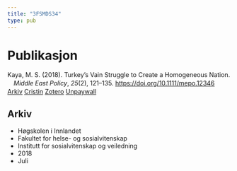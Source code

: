 ```yaml
---
title: "3FSMDS34"
type: pub
---
```

<h1>Publikasjon</h1>
<article id="csl-bib-container-3FSMDS34" class="csl-bib-container">
  <div class="csl-bib-body" style="line-height: 1.35; padding-left: 1em; text-indent:-1em;">
  <div class="csl-entry">Kaya, M. S. (2018). Turkey&#x2019;s Vain Struggle to Create a Homogeneous Nation. <i>Middle East Policy</i>, <i>25</i>(2), 121&#x2013;135. <a href="https://doi.org/10.1111/mepo.12346">https://doi.org/10.1111/mepo.12346</a></div>
</div>
  <div class="csl-bib-buttons">
    <a href="#taxonomy-article-3FSMDS34" class="csl-bib-button">Arkiv</a>
    <a href="https://app.cristin.no/results/show.jsf?id=1597006" alt="Cristin URL" class="csl-bib-button">Cristin</a>
    <a href="http://zotero.org/groups/5402882/items/3FSMDS34" alt="Zotero URL" class="csl-bib-button">Zotero</a>
    <a href="https://doi.org/10.1111/mepo.12346" class="csl-bib-button">Unpaywall</a>
  </div>
  <div id="csl-bib-meta-container-3FSMDS34"></div>
</article>
<div id="csl-bib-meta-3FSMDS34" class="csl-bib-meta">
  <article id="taxonomy-article-3FSMDS34" class="taxonomy-article">
    <h1>Arkiv</h1>
    <ul>
      <li>Høgskolen i Innlandet</li>
      <li>Fakultet for helse- og sosialvitenskap</li>
      <li>Institutt for sosialvitenskap og veiledning</li>
      <li>2018</li>
      <li>Juli</li>
    </ul>
  </article>
</div>
